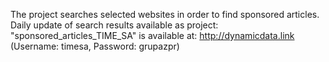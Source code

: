The project searches selected websites in order to find sponsored articles.
Daily update of search results available as project: 
"sponsored_articles_TIME_SA"
is available at:
http://dynamicdata.link (Username: timesa, Password: grupazpr)